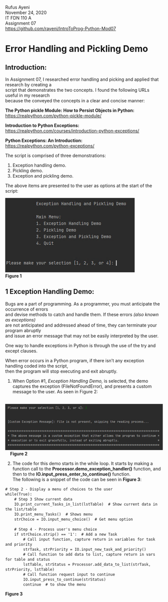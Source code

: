 Rufus Ayeni  
November 24, 2020  
IT FDN 110 A  
Assignment 07  
https://github.com/rayeni/IntroToProg-Python-Mod07  

# Error Handling and Pickling Demo

## Introduction:

In Assignment 07, I researched error handling and picking and applied that research by creating a  
script that demonstrates the two concepts.  I found the following URLs useful in my research  
because the conveyed the concepts in a clear and concise manner:  

**The Python pickle Module: How to Persist Objects in Python:**  
https://realpython.com/python-pickle-module/  

**Introduction to Python Exceptions:**  
https://realpython.com/courses/introduction-python-exceptions/  

**Python Exceptions: An Introduction:**  
https://realpython.com/python-exceptions/  

The script is comprised of three demonstrations:  

1.	Exception handling demo.
2.	Pickling demo.
3.	Exception and pickling demo.

The above items are presented to the user as options at the start of the script:  

![Figure 1](figure1.png "Figure 1")  
 **Figure 1**

## 1 Exception Handling Demo:  

Bugs are a part of programming.  As a programmer, you must anticipate the occurrence of errors  
and devise methods to catch and handle them.  If these errors *(also known as exceptions)*  
are not anticipated and addressed ahead of time, they can terminate your program abruptly  
and issue an error message that may not be easily interpreted by the user.  

One way to handle exceptions in Python is through the use of the try and except clauses.  

When error occurs in a Python program, if there isn’t any exception handling coded into the script,  
then the program will stop executing and exit abruptly.

1.	When Option #1, *Exception Handling Demo,* is selected, the demo captures the exception (FileNotFoundError), and presents a custom message to the user.  As seen in Figure 2:  

    ![Figure 2](figure2.png "Figure 2")  
      **Figure 2**  
      
2.	The code for this demo starts in the while loop.  It starts by making a function call to the **Processor.demo_exception_handler()** function, and then to the **IO.input_press_enter_to_continue()** function.    
The following is a snippet of the code can be seen in **Figure 3**:  

```
# Step 2 - Display a menu of choices to the user
while(True):
    # Step 3 Show current data
    IO.print_current_Tasks_in_list(lstTable)  # Show current data in the list/table
    IO.print_menu_Tasks()  # Shows menu
    strChoice = IO.input_menu_choice()  # Get menu option

    # Step 4 - Process user's menu choice
    if strChoice.strip() == '1':  # Add a new Task
        # Call input function, capture return in variables for task and priority
        strTask, strPriority = IO.input_new_task_and_priority()
        # Call function to add data to list, capture return in vars for table and status
        lstTable, strStatus = Processor.add_data_to_list(strTask, strPriority, lstTable)
        # Call function request input to continue
        IO.input_press_to_continue(strStatus)
        continue  # to show the menu  
```  
**Figure 3**
